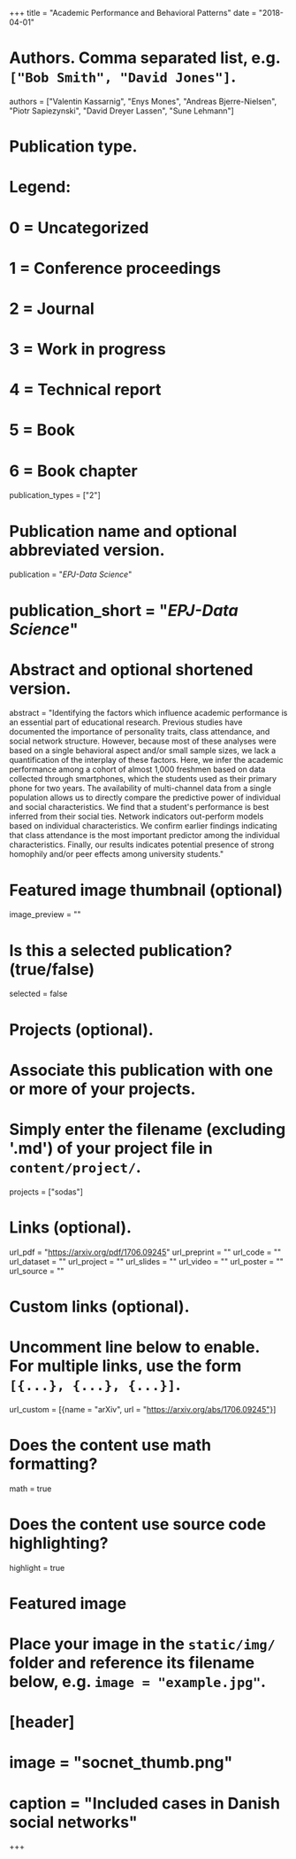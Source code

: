 +++
title = "Academic Performance and Behavioral Patterns"
date = "2018-04-01"

# Authors. Comma separated list, e.g. `["Bob Smith", "David Jones"]`.
authors = ["Valentin Kassarnig", "Enys Mones", "Andreas Bjerre-Nielsen", "Piotr Sapiezynski", "David Dreyer Lassen", "Sune Lehmann"]

# Publication type.
# Legend:
# 0 = Uncategorized
# 1 = Conference proceedings
# 2 = Journal
# 3 = Work in progress
# 4 = Technical report
# 5 = Book
# 6 = Book chapter
publication_types = ["2"]

# Publication name and optional abbreviated version.
publication = "*EPJ-Data Science*"
# publication_short = "*EPJ-Data Science*"

# Abstract and optional shortened version.
abstract = "Identifying the factors which influence academic performance is an essential part of educational research. Previous studies have documented the importance of personality traits, class attendance, and social network structure. However, because most of these analyses were based on a single behavioral aspect and/or small sample sizes, we lack a quantification of the interplay of these factors. Here, we infer the academic performance among a cohort of almost 1,000 freshmen based on data collected through smartphones, which the students used as their primary phone for two years. The availability of multi-channel data from a single population allows us to directly compare the predictive power of individual and social characteristics. We find that a student's performance is best inferred from their social ties. Network indicators out-perform models based on individual characteristics. We confirm earlier findings indicating that class attendance is the most important predictor among the individual characteristics. Finally, our results indicates potential presence of strong homophily and/or peer effects among university students."

# Featured image thumbnail (optional)
image_preview = ""

# Is this a selected publication? (true/false)
selected = false

# Projects (optional).
#   Associate this publication with one or more of your projects.
#   Simply enter the filename (excluding '.md') of your project file in `content/project/`.
projects = ["sodas"]

# Links (optional).
url_pdf = "https://arxiv.org/pdf/1706.09245"
url_preprint = ""
url_code = ""
url_dataset = ""
url_project = ""
url_slides = ""
url_video = ""
url_poster = ""
url_source = ""

# Custom links (optional).
#   Uncomment line below to enable. For multiple links, use the form `[{...}, {...}, {...}]`.
url_custom = [{name = "arXiv", url = "https://arxiv.org/abs/1706.09245"}]

# Does the content use math formatting?
math = true

# Does the content use source code highlighting?
highlight = true

# Featured image
# Place your image in the `static/img/` folder and reference its filename below, e.g. `image = "example.jpg"`.
# [header]
# image = "socnet_thumb.png"
# caption = "Included cases in Danish social networks"

+++
